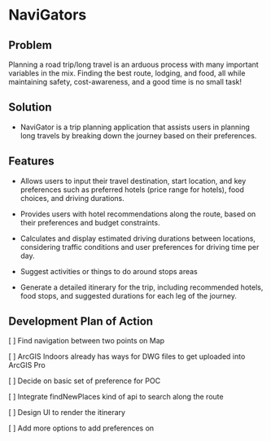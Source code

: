 # NaviGators
## Problem
Planning a road trip/long travel is an arduous process with many important variables in the mix. Finding the best route, lodging, and food, all while maintaining safety, cost-awareness, and a good time is no small task! 

## Solution 

- NaviGator is a trip planning application that assists users in planning long travels by breaking down the journey based on their preferences. 

## Features

- Allows users to input their travel destination, start location, and key preferences such as preferred hotels (price range for hotels), food choices, and driving durations. 

- Provides users with hotel recommendations along the route, based on their preferences and budget constraints. 

- Calculates and display estimated driving durations between locations, considering traffic conditions and user preferences for driving time per day. 

- Suggest activities or things to do around stops areas 

- Generate a detailed itinerary for the trip, including recommended hotels, food stops, and suggested durations for each leg of the journey. 

## Development Plan of Action 

[ ] Find navigation between two points on Map 

[ ] ArcGIS Indoors already has ways for DWG files to get uploaded into ArcGIS Pro 

[ ] Decide on basic set of preference for POC 

[ ] Integrate findNewPlaces kind of api to search along the route 

[ ] Design UI to render the itinerary 

[ ] Add more options to add preferences on 

